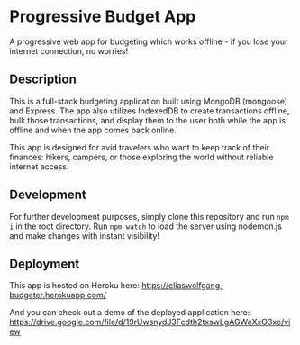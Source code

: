 # Progressive Budget App

A progressive web app for budgeting which works offline - if you lose your internet connection, no worries!

## Description

This is a full-stack budgeting application built using MongoDB (mongoose) and Express. The app also utilizes IndexedDB to create transactions offline, bulk those transactions, and display them to the user both while the app is offline and when the app comes back online.

This app is designed for avid travelers who want to keep track of their finances: hikers, campers, or those exploring the world without reliable internet access.

## Development

For further development purposes, simply clone this repository and run ```npm i``` in the root directory. Run ```npm watch``` to load the server using nodemon.js and make changes with instant visibility!

## Deployment

This app is hosted on Heroku here: https://eliaswolfgang-budgeter.herokuapp.com/

And you can check out a demo of the deployed application here: https://drive.google.com/file/d/19rUwsnydJ3Fcdth2txswLgAGWeXxO3xe/view
